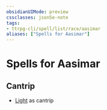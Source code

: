 ```yaml
---
obsidianUIMode: preview
cssclasses: json5e-note
tags:
- ttrpg-cli/spell/list/race/aasimar
aliases: ["Spells for Aasimar"]
---
```

# Spells for Aasimar

## Cantrip

- [Light](3-Mechanics/CLI/spells/light-xphb.md "XPHB") as cantrip